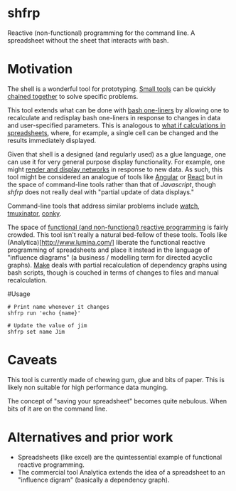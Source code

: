 # shfrp
Reactive (non-functional) programming for the command line. A spreadsheet without the sheet that interacts with bash.


# Motivation

The shell is a wonderful tool for prototyping. [Small tools](http://wiki.c2.com/?UnixDesignPhilosophy) can be quickly [chained together](https://www.gnu.org/software/bash/manual/html_node/Pipelines.html) to solve specific problems.

This tool extends what can be done with [bash one-liners](http://www.bashoneliners.com/) by allowing one to recalculate and redisplay bash one-liners in response to changes in data and user-specified parameters. This is analogous to [what if calculations in spreadsheets](https://support.office.com/en-us/article/Introduction-to-What-If-Analysis-22bffa5f-e891-4acc-bf7a-e4645c446fb4), where, for example, a single cell can be changed and the results immediately displayed.

Given that shell is a designed (and regularly used) as a glue language, one can use it for very general purpose display functionality. For example, one might [render and display networks](http://graphviz.org/) in response to new data. As such, this tool might be considered an analogue of tools like [Angular](https://angularjs.org/) or [React](https://reactjs.org/) but in the space of command-line tools rather than that of *Javascript*, though *shfrp* does not really deal with "partial update of data displays."

Command-line tools that address similar problems include [watch](https://linux.die.net/man/1/watch), [tmuxinator](https://github.com/tmuxinator/tmuxinator), [conky](https://github.com/brndnmtthws/conky).


The space of [functional (and non-functional) reactive programming](https://en.wikipedia.org/wiki/Functional_reactive_programming) is fairly crowded. This tool isn't really a natural bed-fellow of these tools. Tools like (Analytica)[http://www.lumina.com/] liberate the functional reactive programming of spreadsheets and place it instead in the language of "influence diagrams" (a business / modelling term for directed acyclic graphs). [Make](https://www.gnu.org/software/make/) deals with partial recalculation of dependency graphs using bash scripts, though is couched in terms of changes to files and manual recalculation.

#Usage

```
# Print name whenever it changes
shfrp run 'echo {name}'

# Update the value of jim
shfrp set name Jim
```

# Caveats

This tool is currently made of chewing gum, glue and bits of paper. This is likely non suitable for high performance data munging.

The concept of "saving your spreadsheet" becomes quite nebulous. When bits of it are on the command line.

# Alternatives and prior work

* Spreadsheets (like excel) are the quintessential example of functional reactive programming.
* The commercial tool Analytica extends the idea of a spreadsheet to an "influence digram" (basically a dependency graph).
